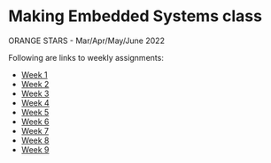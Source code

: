 ﻿# Making Embedded Systems class
 ORANGE STARS - Mar/Apr/May/June 2022

 Following are links to weekly assignments:
- [Week 1](/Week1/README.md)
- [Week 2](/Week2/README.md)
- [Week 3](/Week3/README.md)
- [Week 4](/Week4/README.md)
- [Week 5](/Week5/README.md)
- [Week 6](/Week6/README.md)
- [Week 7](/Week7/README.md)
- [Week 8](/Week8/README.md)
- [Week 9](/Week9/README.md)
